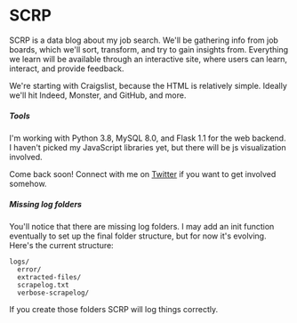 # SCRP

SCRP is a data blog about my job search. We'll be gathering info from job boards, which we'll sort, transform, and try to gain insights from. Everything we learn will be available through an interactive site, where users can learn, interact, and provide feedback.

We're starting with Craigslist, because the HTML is relatively simple. Ideally we'll hit Indeed, Monster, and GitHub, and more.

##### Tools

I'm working with Python 3.8, MySQL 8.0, and Flask 1.1 for the web backend. I haven't picked my JavaScript libraries yet, but there will be js visualization involved.

Come back soon! Connect with me on [Twitter](https://twitter.com/CalTissue) if you want to get involved somehow.

##### Missing log folders

You'll notice that there are missing log folders. I may add an init function eventually to set up the final folder structure, but for now it's evolving. Here's the current structure:
```
logs/
  error/
  extracted-files/
  scrapelog.txt
  verbose-scrapelog/
```
If you create those folders SCRP will log things correctly.
